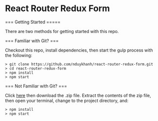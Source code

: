# React Router Redux Form

=== Getting Started =====

There are two methods for getting started with this repo.

=== Familiar with Git? ===

Checkout this repo, install dependencies, then start the gulp process with the following:

```
> git clone https://github.com/nduykhanh/react-router-redux-form.git
> cd react-router-redux-form
> npm install
> npm start
```

=== Not Familiar with Git? ===

Click [here](https://github.com/nduykhanh/react-router-redux-form/releases) then download the .zip file.  Extract the contents of the zip file, then open your terminal, change to the project directory, and:

```
> npm install
> npm start
```
